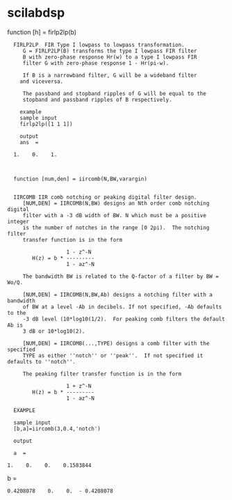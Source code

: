 # scilabdsp

function [h] = firlp2lp(b)


      FIRLP2LP  FIR Type I lowpass to lowpass transformation.
         G = FIRLP2LP(B) transforms the type I lowpass FIR filter
         B with zero-phase response Hr(w) to a type I lowpass FIR
         filter G with zero-phase response 1 - Hr(pi-w).
      
         If B is a narrowband filter, G will be a wideband filter
        and viceversa.
      
         The passband and stopband ripples of G will be equal to the
         stopband and passband ripples of B respectively.
      
        example 
        sample input 
        firlp2lp([1 1 1])
        
        output
        ans  =
 
      1.    0.    1.
        
        
      
      function [num,den] = iircomb(N,BW,varargin)


      IIRCOMB IIR comb notching or peaking digital filter design.
         [NUM,DEN] = IIRCOMB(N,BW) designs an Nth order comb notching digital
         filter with a -3 dB width of BW. N which must be a positive integer
         is the number of notches in the range [0 2pi).  The notching filter
         transfer function is in the form
      
                       1 - z^-N
            H(z) = b * ---------
                       1 - az^-N
      
         The bandwidth BW is related to the Q-factor of a filter by BW = Wo/Q.
      
         [NUM,DEN] = IIRCOMB(N,BW,Ab) designs a notching filter with a bandwidth
         of BW at a level -Ab in decibels. If not specified, -Ab defaults to the
         -3 dB level (10*log10(1/2).  For peaking comb filters the default Ab is
         3 dB or 10*log10(2).
      
         [NUM,DEN] = IIRCOMB(...,TYPE) designs a comb filter with the specified
         TYPE as either ''notch'' or ''peak''.  If not specified it defaults to ''notch''.
      
         The peaking filter transfer function is in the form
      
                       1 + z^-N
            H(z) = b * ---------
                       1 - az^-N
                      
      EXAMPLE
      
      sample input
      [b,a]=iircomb(3,0.4,'notch')
      
      output
      
      a  =
 
    1.    0.    0.    0.1583844  
 b  =
 
    0.4208078    0.    0.  - 0.4208078 
